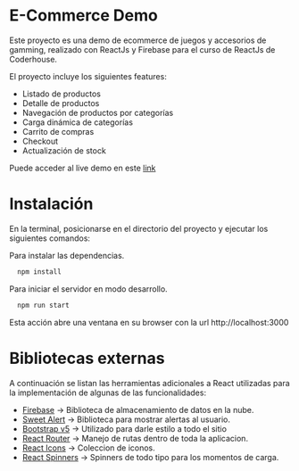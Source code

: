 
# E-Commerce Demo

Este proyecto es una demo de ecommerce de juegos y accesorios de gamming, realizado con ReactJs y Firebase para el curso de ReactJs de Coderhouse. 

El proyecto incluye los siguientes features: 
- Listado de productos 
- Detalle de productos
- Navegación de productos por categorías 
- Carga dinámica de categorías 
- Carrito de compras
- Checkout
- Actualización de stock

Puede acceder al live demo en este [link](https://react-coder-b6rv-git-main-naitsy.vercel.app/)

# Instalación 
En la terminal, posicionarse en el directorio del proyecto y ejecutar los siguientes comandos:

Para instalar las dependencias.
```bash
  npm install
```

Para iniciar el servidor en modo desarrollo.
```bash
  npm run start
```

Esta acción abre una ventana en su browser con la url http://localhost:3000 


# Bibliotecas externas
A continuación se listan las herramientas adicionales a React utilizadas para la implementación de algunas de las funcionalidades:
- [Firebase](https://firebase.google.com/) -> Biblioteca de almacenamiento de datos en la nube.
- [Sweet Alert](https://sweetalert2.github.io/) -> Biblioteca para mostrar alertas al usuario.
- [Bootstrap v5](https://getbootstrap.com/) -> Utilizado para darle estilo a todo el sitio
- [React Router](https://reactrouter.com/en/main) -> Manejo de rutas dentro de toda la aplicacion.
- [React Icons](https://react-icons.github.io/react-icons/) -> Coleccion de iconos.
- [React Spinners](https://mhnpd.github.io/react-loader-spinner/) -> Spinners de todo tipo para los momentos de carga.
